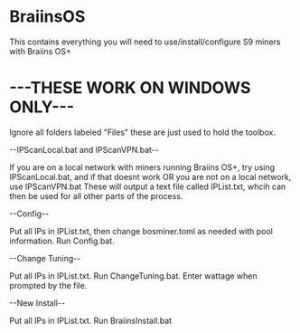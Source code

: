 # BraiinsOS
This contains everything you will need to use/install/configure S9 miners with Braiins OS+


# ---THESE WORK ON WINDOWS ONLY---


Ignore all folders labeled "Files" these are just used to hold the toolbox.

--IPScanLocal.bat and IPScanVPN.bat--

If you are on a local network with miners running Braiins OS+, try using IPScanLocal.bat, and if that doesnt work OR you are not on a local network, use IPScanVPN.bat
These will output a text file called IPList.txt, whcih can then be used for all other parts of the process.

--Config--

Put all IPs in IPList.txt, then change bosminer.toml as needed with pool information.
Run Config.bat.

--Change Tuning--

Put all IPs in IPList.txt.
Run ChangeTuning.bat.
Enter wattage when prompted by the file.

--New Install--

Put all IPs in IPList.txt.
Run BraiinsInstall.bat
